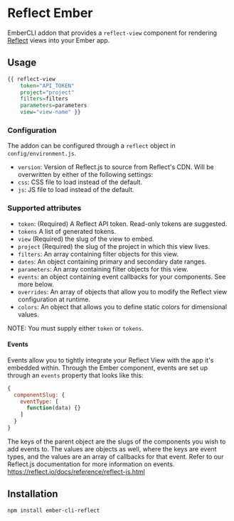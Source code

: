 # Reflect Ember

EmberCLI addon that provides a `reflect-view` component for rendering [Reflect](https://reflect.io) views into your Ember app.

## Usage

```handlebars
{{ reflect-view
    token="API_TOKEN"
    project="project"
    filters=filters
    parameters=parameters
    view="view-name" }}
```

### Configuration

The addon can be configured through a `reflect` object in `config/environment.js`.

* `version`: Version of Reflect.js to source from Reflect's CDN. Will be overwritten by either of the following settings:
* `css`: CSS file to load instead of the default.
* `js`: JS file to load instead of the default.

### Supported attributes

* `token`: (Required) A Reflect API token. Read-only tokens are suggested.
* `tokens` A list of generated tokens.
* `view` (Required) the slug of the view to embed.
* `project` (Required) the slug of the project in which this view lives.
* `filters`: An array containing filter objects for this view.
* `dates`: An object containing primary and secondary date ranges.
* `parameters`: An array containing filter objects for this view.
* `events`: an object containing event callbacks for your components. See more below.
* `overrides`: An array of objects that allow you to modify the Reflect view configuration at runtime.
* `colors`: An object that allows you to define static colors for dimensional values.

NOTE: You must supply either `token` or `tokens`.

#### Events

Events allow you to tightly integrate your Reflect View with the app it's embedded within.
Through the Ember component, events are set up through an `events` property that looks like this:

```javascript
{
  componentSlug: {
    eventType: [
      function(data) {}
    ]
  }
}
```
The keys of the parent object are the slugs of the components you wish to add events to.
The values are objects as well, where the keys are event types, and the values are an array of callbacks
for that event. Refer to our Reflect.js documentation for more information on events. https://reflect.io/docs/reference/reflect-js.html

## Installation

`npm install ember-cli-reflect`
